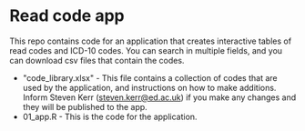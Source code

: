 # Read code app

This repo contains code for an application that creates interactive tables of read codes and ICD-10 codes. You can search in multiple fields, and you can download csv files that contain the codes.

- "code_library.xlsx" - This file contains a collection of codes that are used by the application, and instructions on how to make additions. Inform Steven Kerr (steven.kerr@ed.ac.uk) if you make any changes and they will be published to the app.
- 01_app.R - This is the code for the application.


